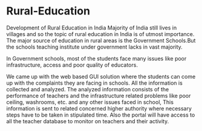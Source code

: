 # Rural-Education

Development of Rural Education in India
Majority of India still lives in villages and so the topic of rural education in India is of utmost importance. The major source of education in rural areas is the Government Schools.But the schools teaching institute under government lacks in vast majority.

In Government schools, most of the students face many issues like poor infrastructure, access and poor quality of educators.

We came up with the web based GUI solution where the students can come up with the complaints they are facing in schools. All the information is collected and analyzed. The analyzed information consists of the performance of teachers and the infrastructure related  problems like poor ceiling, washrooms, etc. and any other issues faced in school, This information is sent to related concerned  higher authority where necessary steps have to be taken in stipulated time. Also the portal will have access to all the teacher database to monitor on teachers and their activity.

